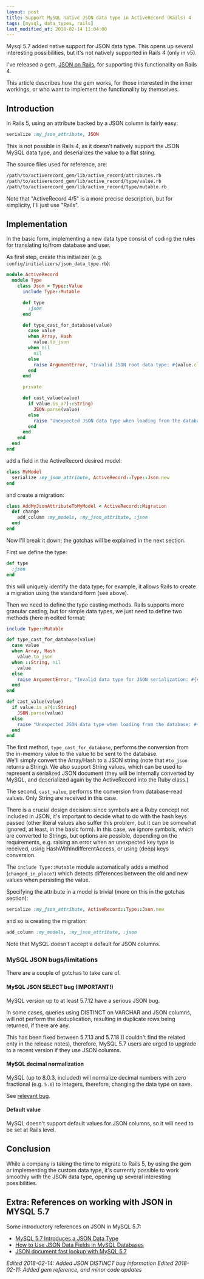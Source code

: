 ```yaml
---
layout: post
title: Support MySQL native JSON data type in ActiveRecord (Rails) 4
tags: [mysql, data_types, rails]
last_modified_at: 2018-02-14 11:04:00
---
```


Mysql 5.7 added native support for JSON data type. This opens up several interesting possibilities, but it's not natively supported in Rails 4 (only in v5).

I've released a gem, [JSON on Rails](https://github.com/saveriomiroddi/json_on_rails), for supporting this functionality on Rails 4.

This article describes how the gem works, for those interested in the inner workings, or who want to implement the functionality by themselves.

## Introduction

In Rails 5, using an attribute backed by a JSON column is fairly easy:

```ruby
serialize :my_json_attribute, JSON
```

This is not possible in Rails 4, as it doesn't natively support the JSON MySQL data type, and deserializes the value to a flat string.

The source files used for reference, are:

```sh
/path/to/activerecord_gem/lib/active_record/attributes.rb
/path/to/activerecord_gem/lib/active_record/type/value.rb
/path/to/activerecord_gem/lib/active_record/type/mutable.rb
```

Note that "ActiveRecord 4/5" is a more precise description, but for simplicity, I'll just use "Rails".

## Implementation

In the basic form, implementing a new data type consist of coding the rules for translating to/from database and user.

As first step, create this initializer (e.g. `config/initializers/json_data_type.rb`):

```ruby
module ActiveRecord
  module Type
    class Json < Type::Value
      include Type::Mutable

      def type
        :json
      end

      def type_cast_for_database(value)
        case value
        when Array, Hash
          value.to_json
        when nil
          nil
        else
          raise ArgumentError, "Invalid JSON root data type: #{value.class} (only Hash/Array/nil supported)"
        end
      end

      private

      def cast_value(value)
        if value.is_a?(::String)
          JSON.parse(value)
        else
          raise "Unexpected JSON data type when loading from the database: #{value.class}"
        end
      end
    end
  end
end
```

add a field in the ActiveRecord desired model:

```ruby
class MyModel
  serialize :my_json_attribute, ActiveRecord::Type::Json.new
end
```

and create a migration:

```ruby
class AddMyJsonAttributeToMyModel < ActiveRecord::Migration
  def change
    add_column :my_models, :my_json_attribute, :json
  end
end
```

Now I'll break it down; the gotchas will be explained in the next section.

First we define the type:

```ruby
def type
  :json
end
```

this will uniquely identify the data type; for example, it allows Rails to create a migration using the standard form (see above).

Then we need to define the type casting methods. Rails supports more granular casting, but for simple data types, we just need to define two methods (here in edited format:

```ruby
include Type::Mutable

def type_cast_for_database(value)
  case value
  when Array, Hash
    value.to_json
  when ::String, nil
    value
  else
    raise ArgumentError, "Invalid data type for JSON serialization: #{value.class}  (only Hash/Array/nil supported)"
  end
end

def cast_value(value)
  if value.is_a?(::String)
    JSON.parse(value)
  else
    raise "Unexpected JSON data type when loading from the database: #{value.class}"
  end
end
```

The first method, `type_cast_for_database`, performs the conversion from the in-memory value to the value to be sent to the database.  
We'll simply convert the Array/Hash to a JSON string (note that `#to_json` returns a String). We also support String values, which can be used to represent a serialized JSON document (they will be internally converted by MySQL, and deserialized again by the ActiveRecord into the Ruby class.)

The second, `cast_value`, performs the conversion from database-read values. Only String are received in this case.

There is a crucial design decision: since symbols are a Ruby concept not included in JSON, it's important to decide what to do with the hash keys passed (other literal values also suffer this problem, but it can be somewhat ignored, at least, in the basic form). In this case, we ignore symbols, which are converted to Strings, but options are possible, depending on the requirements, e.g. raising an error when an unexpected key type is received, using HashWithIndifferentAccess, or using (deep) keys conversion.

The `include Type::Mutable` module automatically adds a method (`changed_in_place?`) which detects differences between the old and new values when persisting the value.

Specifying the attribute in a model is trivial (more on this in the gotchas section):

```ruby
serialize :my_json_attribute, ActiveRecord::Type::Json.new
```

and so is creating the migration:

```ruby
add_column :my_models, :my_json_attribute, :json
```

Note that MySQL doesn't accept a default for JSON columns.

### MySQL JSON bugs/limitations

There are a couple of gotchas to take care of.

#### MySQL JSON SELECT bug (IMPORTANT!)

MySQL version up to at least 5.7.12 have a serious JSON bug.

In some cases, queries using DISTINCT on VARCHAR and JSON columns, will not perform the deduplication, resulting in duplicate rows being returned, if there are any.

This has been fixed between 5.7.13 and 5.7.18 (I couldn't find the related enty in the release notes), therefore, MySQL 5.7 users are urged to upgrade to a recent version if they use JSON columns.

#### MySQL decimal normalization

MySQL (up to 8.0.3, included) will normalize decimal numbers with zero fractional (e.g. `5.0`) to integers, therefore, changing the data type on save.

See [relevant bug](https://bugs.mysql.com/bug.php?id=88230).

#### Default value

MySQL doesn't support default values for JSON columns, so it will need to be set at Rails level.

## Conclusion

While a company is taking the time to migrate to Rails 5, by using the gem or implementing the custom data type, it's currently possible to work smoothly with the JSON data type, opening up several interesting possibilities.

## Extra: References on working with JSON in MYSQL 5.7

Some introductory references on JSON in MySQL 5.7:

- [MySQL 5.7 Introduces a JSON Data Type](https://lornajane.net/posts/2016/mysql-5-7-json-features)
- [How to Use JSON Data Fields in MySQL Databases](https://www.sitepoint.com/use-json-data-fields-mysql-databases/)
- [JSON document fast lookup with MySQL 5.7](https://www.percona.com/blog/2016/03/07/json-document-fast-lookup-with-mysql-5-7/)

*Edited 2018-02-14: Added JSON DISTINCT bug information*
*Edited 2018-02-11: Added gem reference, and minor code updates*
